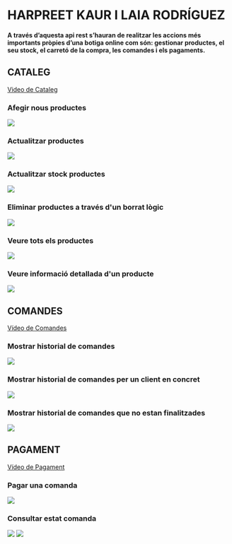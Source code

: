 # HARPREET KAUR I LAIA RODRÍGUEZ

#### A través d’aquesta api rest s’hauran de realitzar les accions més importants pròpies d’una botiga online com són: gestionar productes, el seu stock, el carretó de la compra, les comandes i els pagaments.

## CATALEG
<a href="https://drive.google.com/file/d/1aTR0dnNlYts6E98Ff3sq6DvXsGUNVW7E/view?usp=drive_link">Video de Cataleg</a>

### Afegir nous productes
<img src="https://i.imgur.com/9rgPLSd.png">

### Actualitzar productes
<img src="https://i.imgur.com/pc98kmC.png">

### Actualitzar stock productes
<img src="https://i.imgur.com/R3pAA4U.png">

### Eliminar productes a través d'un borrat lògic
<img src="https://i.imgur.com/FhSFtuj.png">

### Veure tots els productes
<img src="https://i.imgur.com/BmMlsl8.png">

### Veure informació detallada d'un producte
<img src="https://i.imgur.com/mHr4eP9.png">

## COMANDES

<a href="https://drive.google.com/file/d/1dHlSrbO75toenFt0KwyH9_g55B3UElEz/view?usp=sharing">Vídeo de Comandes</a>

### Mostrar historial de comandes

<img src="https://i.imgur.com/YWqkSaM.png">

### Mostrar historial de comandes per un client en concret

<img src="https://i.imgur.com/fRiYS1q.png">

### Mostrar historial de comandes que no estan finalitzades

<img src="https://i.imgur.com/Ds84gsY.png">

## PAGAMENT

<a href="https://drive.google.com/file/d/1ymmiB2A0zqKDmGfd_jVUCP3roERlGAJz/view?usp=sharing">Vídeo de Pagament</a>

### Pagar una comanda
<img src="https://i.imgur.com/L2pyMuq.png">

### Consultar estat comanda
<img src="https://i.imgur.com/lZknwe7.png">
<img src="https://i.imgur.com/dYI3AC4.png">
